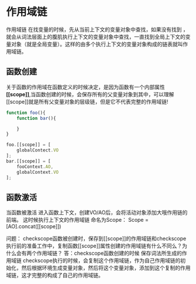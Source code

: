 # 作用域链
作用域链
在找变量的时候，先从当前上下文的变量对象中查找，如果没有找到 ，就会从词法层面上的腹肌执行上下文的变量对象中查找，一直找到全局上下文的变量对象（就是全局变量）。这样的由多个执行上下文的变量对象构成的链表就叫作用域链。

## 函数创建
关于函数的作用域在函数定义的时候决定，是因为函数有一个内部属性 **[[scope]]**,当函数创建的时候，会保存所有的父变量对象到其中，可以理解[[scope]]就是所有父变量对象的层级链，但是它不代表完整的作用域链!
```js
function foo(){
    function bar(){

    }
}

foo.[[scope]] = [
    globalContect.VO
];
bar.[[scope]] = [
    fooContext.AO,
    globalContext.VO
];
```
## 函数激活
当函数被激活 进入函数上下文，创建VO/AO后，会将活动对象添加大哦作用链的前端。
这时候执行上下文的作用域链 命名为Scope：
Scope = [AO].concat([[scope]])


问题：
checkscope函数被创建时，保存到[[scope]]的作用域链和checkscope执行前的准备工作中，复制函数[[scope]]属性创建的作用域链有什么不同么？为什么会有两个作用域链？
答：checkscope函数创建的时候 保存词法所生成的作用域链 checkscope执行的时候，会复制这个作用域链，作为自己作用域链的初始化，然后根据环境生成变量对象，然后将这个变量对象，添加到这个复制的作用域链，这才完整的构成了自己的作用域链。